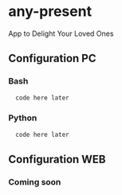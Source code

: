 
# any-present
App to Delight Your Loved Ones




## Configuration PC 
### Bash

```bash
  code here later
```

### Python
```bash
  code here later
```

## Configuration WEB 
### Coming soon


    
